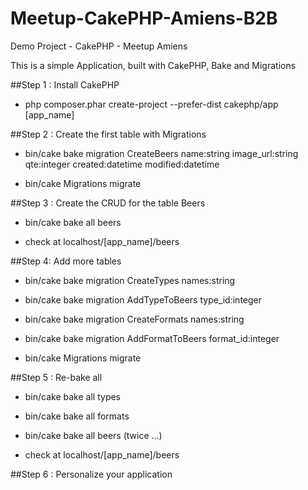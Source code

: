 # Meetup-CakePHP-Amiens-B2B
Demo Project -  CakePHP - Meetup Amiens

This is a simple Application, built with CakePHP, Bake and Migrations

##Step 1 : Install CakePHP

- php composer.phar create-project --prefer-dist cakephp/app [app_name]

##Step 2 : Create the first table with Migrations

- bin/cake bake migration CreateBeers name:string image_url:string qte:integer created:datetime modified:datetime

- bin/cake Migrations migrate

##Step 3 : Create the CRUD for the table Beers

- bin/cake bake all beers

- check at localhost/[app_name]/beers

##Step 4: Add more tables

- bin/cake bake migration CreateTypes names:string
- bin/cake bake migration AddTypeToBeers type_id:integer  

- bin/cake bake migration CreateFormats names:string
- bin/cake bake migration AddFormatToBeers format_id:integer  

- bin/cake Migrations migrate

##Step 5 : Re-bake all

- bin/cake bake all types
- bin/cake bake all formats
- bin/cake bake all beers (twice ...)

- check at localhost/[app_name]/beers

##Step 6 : Personalize your application